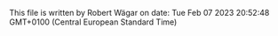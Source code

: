 This file is written by Robert Wägar on date: Tue Feb 07 2023 20:52:48 GMT+0100 (Central European Standard Time)